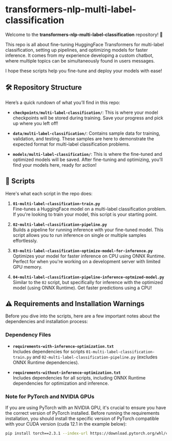 
# transformers-nlp-multi-label-classification

Welcome to the **transformers-nlp-multi-label-classification** repository! 🎉

This repo is all about fine-tuning HuggingFace Transformers for multi-label classification, setting up pipelines, and optimizing models for faster inference. It comes from my experience developing a custom chatbot, where multiple topics can be simultaneously found in users messages.

I hope these scripts help you fine-tune and deploy your models with ease!

## 🛠️ Repository Structure

Here’s a quick rundown of what you’ll find in this repo:

- **`checkpoints/multi-label-classification/`**: This is where your model checkpoints will be stored during training. Save your progress and pick up where you left off!

- **`data/multi-label-classification/`**: Contains sample data for training, validation, and testing. These samples are here to demonstrate the expected format for multi-label classification problems.

- **`models/multi-label-classification/`**: This is where the fine-tuned and optimized models will be saved. After fine-tuning and optimizing, you'll find your models here, ready for action!

## 📜 Scripts

Here's what each script in the repo does:

1. **`01-multi-label-classification-train.py`**  
   Fine-tunes a HuggingFace model on a multi-label classification problem. If you're looking to train your model, this script is your starting point.

2. **`02-multi-label-classification-pipeline.py`**  
   Builds a pipeline for running inference with your fine-tuned model. This script allows you to run inference on single or multiple samples effortlessly.

3. **`03-multi-label-classification-optimize-model-for-inference.py`**  
   Optimizes your model for faster inference on CPU using ONNX Runtime. Perfect for when you're working on a development server with limited GPU memory.

4. **`04-multi-label-classification-pipeline-inference-optmized-model.py`**  
   Similar to the `02` script, but specifically for inference with the optimized model (using ONNX Runtime). Get faster predictions using a CPU!


## ⚠️ Requirements and Installation Warnings

Before you dive into the scripts, here are a few important notes about the dependencies and installation process:

### Dependency Files

   - **`requirements-with-inference-optimization.txt`**  
     Includes dependencies for scripts `01-multi-label-classification-train.py` and `02-multi-label-classification-pipeline.py` (excludes ONNX Runtime dependencies).

   - **`requirements-without-inference-optimization.txt`**  
     Includes dependencies for all scripts, including ONNX Runtime dependencies for optimization and inference.

### Note for PyTorch and NVIDIA GPUs

   If you are using PyTorch with an NVIDIA GPU, it's crucial to ensure you have the correct version of PyTorch installed. Before running the requirements installation, you should install the specific version of PyTorch compatible with your CUDA version (cuda 12.1 in the example below):

   ```bash
   pip install torch==2.3.1 --index-url https://download.pytorch.org/whl/cu121
